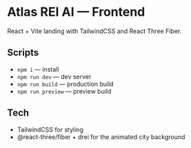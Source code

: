 # Atlas REI AI — Frontend

React + Vite landing with TailwindCSS and React Three Fiber.

## Scripts
- `npm i` — install
- `npm run dev` — dev server
- `npm run build` — production build
- `npm run preview` — preview build

## Tech
- TailwindCSS for styling
- @react-three/fiber + drei for the animated city background
